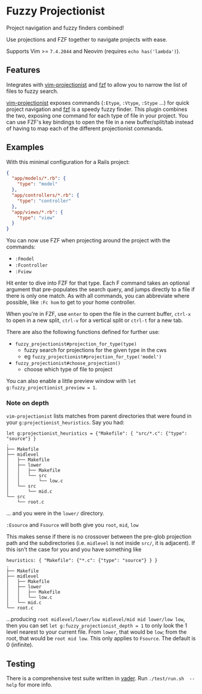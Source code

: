 # Fuzzy Projectionist

Project navigation and fuzzy finders combined!

Use projections and FZF together to navigate projects with ease.

Supports Vim >= `7.4.2044` and Neovim (requires `echo has('lambda')`).

## Features

Integrates with [vim-projectionist][] and [fzf][] to allow you to narrow the
list of files to fuzzy search.

[vim-projectionist][] exposes commands (`:Etype`, `:Vtype`, `:Stype` ...) for
quick project navigation and [fzf][] is a speedy fuzzy finder. This plugin combines the two, exposing one command for each type of file in your project.
You can use FZF's key bindings to open the file in a new buffer/split/tab
instead of having to map each of the different projectionist commands.

## Examples

With this minimal configuration for a Rails project:

```json
{
  "app/models/*.rb": {
    "type": "model"
  },
  "app/controllers/*.rb": {
    "type": "controller"
  },
  "app/views/*.rb": {
    "type": "view"
  }
}
```

You can now use FZF when projecting around the project with the commands:

- `:Fmodel`
- `:Fcontroller`
- `:Fview`

Hit enter to dive into FZF for that type. Each F command takes an optional
argument that pre-populates the search query, and jumps directly to a file
if there is only one match. As with all commands, you can abbreviate where
possible, like `:Fc hom` to get to your home controller.

When you're in FZF, use `enter` to open the file in the current buffer, `ctrl-x` to open in a new
split, `ctrl-v` for a vertical split or `ctrl-t` for a new tab.

There are also the following functions defined for further use:

- `fuzzy_projectionist#projection_for_type(type)`
  - fuzzy search for projections for the given type in the cws
  - eg `fuzzy_projectionist#projection_for_type('model')`
- `fuzzy_projectionist#choose_projection()`
  - choose which type of file to project

You can also enable a little preview window with `let g:fuzzy_projectionist_preview = 1`.

### Note on depth

`vim-projectionist` lists matches from parent directories that were found in 
your `g:projectionist_heuristics`. Say you had:

```
let g:projectionist_heuristics = {"Makefile": { "src/*.c": {"type": "source"} } 
.
├── Makefile
├── midlevel
│   ├── Makefile
│   ├── lower
│   │   ├── Makefile
│   │   └── src
│   │       └── low.c
│   └── src
│       └── mid.c
└── src
    └── root.c
```

... and you were in the `lower/` directory.

`:Esource` and `Fsource` will both give you `root`, `mid`, `low`

This makes sense if there is no crossover between the pre-glob projection path 
and the subdirectories (i.e. `midlevel` is not inside `src/`, it is adjacent). 
If this isn't the case for you and you have something like

```
heuristics: { "Makefile": {"*.c": {"type": "source"} } }
.
├── Makefile
├── midlevel
│   ├── Makefile
│   ├── lower
│   │   ├── Makefile
│   │   └── low.c
│   └── mid.c
└── root.c
```

...producing `root midlevel/lower/low midlevel/mid mid lower/low low`, then you 
can set `let g:fuzzy_projectionist_depth = 1` to only look the 1 level nearest 
to your current file. From `lower`, that would be `low`; from the root, that 
would be `root mid low`. This only applies to `Fsource`. The default is 0 
(infinite). 

## Testing

There is a comprehensive test suite written in [vader][]. Run `./test/run.sh 
--help` for more info.

[vim-projectionist]: https://github.com/tpope/vim-projectionist
[fzf]:               https://github.com/junegunn/fzf
[vader]:             https://github.com/junegunn/vader.vim


